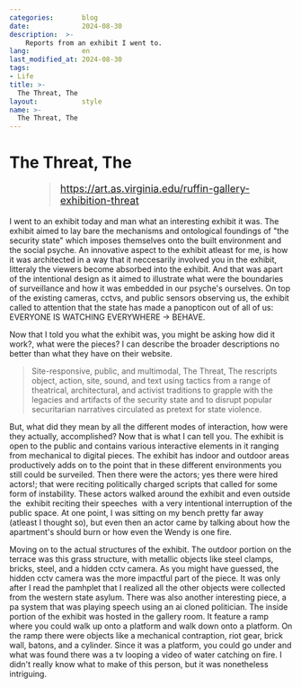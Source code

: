 ```yaml
---
categories:       blog
date:             2024-08-30
description:  >-
    Reports from an exhibit I went to.
lang:             en
last_modified_at: 2024-08-30
tags:
- Life
title: >-
  The Threat, The        
layout:           style
name: >-
  The Threat, The        
---
```


# The Threat, The      

<figure class="container-lg" style="padding: 0;">
    <blockquote class="blockquote" style="font-size: 18px;">
    <a href="https://art.as.virginia.edu/ruffin-gallery-exhibition-threat">https://art.as.virginia.edu/ruffin-gallery-exhibition-threat</a>
    </blockquote>
</figure>

I went to an exhibit today and man what an interesting exhibit it was. The exhibit aimed to lay bare the mechanisms and ontological foundings of "the security state" which imposes themselves onto the built environment and the social psyche. An innovative aspect to the exhibit atleast for me, is how it was architected in a way that it neccesarily involved you in the exhibit, litteraly the viewers become absorbed into the exhibit. And that was apart of the intentional design as it aimed to illustrate what were the boundaries of surveillance and how it was embedded in our psyche's ourselves. On top of the existing cameras, cctvs, and public sensors observing us, the exhibit called to attention that the state has made a panopticon out of all of us: EVERYONE IS WATCHING EVERYWHERE -> BEHAVE. 

Now that I told you what the exhibit was, you might be asking how did it work?, what were the pieces? I can describe the broader descriptions no better than what they have on their website. 

> Site-responsive, public, and multimodal, The Threat, The rescripts object, action, site, sound, and text using tactics from a range of theatrical, architectural, and activist traditions to grapple with the legacies and artifacts of the security state and to disrupt popular securitarian narratives circulated as pretext for state violence.

But, what did they mean by all the different modes of interaction, how were they actually, accomplished? Now that is what I can tell you. The exhibit is open to the public and contains various interactive elements in it ranging from mechanical to digital pieces. The exhibit has indoor and outdoor areas productively adds on to the point that in these different environments you still could be surveiled. Then there were the actors; yes there were hired actors!; that were reciting politically charged scripts that called for some form of instability. These actors walked around the exhibit and even outside the  exhibit reciting their speeches  with a very intentional interruption of the public space. At one point, I was sitting on my bench pretty far away (atleast I thought so), but even then an actor came by talking about how the apartment's should burn or how even the Wendy is one fire. 

Moving on to the actual structures of the exhibit. The outdoor portion on the terrace was this grass structure, with metallic objects like steel clamps, bricks, steel, and a hidden cctv camera. As you might have guessed, the hidden cctv camera was the more impactful part of the piece. It was only after I read the pamhplet that I realized all the other objects were collected from the western state asylum. There was also another interesting piece, a pa system that was playing speech using an ai cloned politician. The inside portion of the exhibit was hosted in the gallery room. It feature a ramp where you could walk up onto a platform and walk down onto a platform. On the ramp there were objects like a mechanical contraption, riot gear, brick wall, batons, and a cylinder. Since it was a platform, you could go under and what was found there was a tv looping a video of water catching on fire. I didn't really know what to make of this person, but it was nonetheless intriguing.
